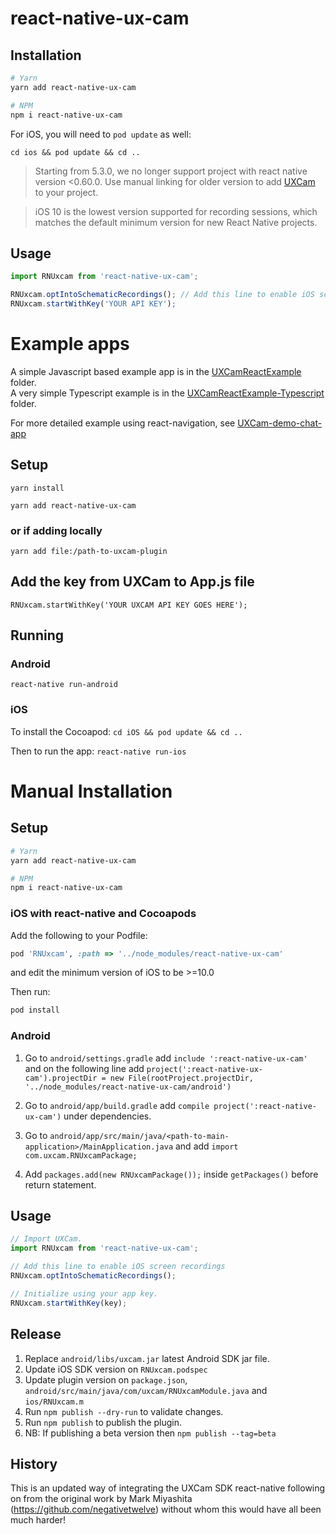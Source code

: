 # react-native-ux-cam

## Installation

```bash
# Yarn
yarn add react-native-ux-cam

# NPM
npm i react-native-ux-cam
```

For iOS, you will need to `pod update`  as well:

`cd ios && pod update && cd ..`

> Starting from 5.3.0, we no longer support project with react native version <0.60.0. Use manual linking for older version to add [UXCam](https://github.com/uxcam/ios-sdk/raw/main/UXCam.xcframework.zip) to your project.

> iOS 10 is the lowest version supported for recording sessions, which matches the default minimum version for new React Native projects.

## Usage

```javascript
import RNUxcam from 'react-native-ux-cam';

RNUxcam.optIntoSchematicRecordings(); // Add this line to enable iOS screen recordings
RNUxcam.startWithKey('YOUR API KEY');
```

# Example apps

A simple Javascript based example app is in the [UXCamReactExample](UXCamReactExample/) folder.  
A very simple Typescript example is in the [UXCamReactExample-Typescript](UXCamReactExample-Typescript/) folder.

For more detailed example using react-navigation, see [UXCam-demo-chat-app](https://github.com/uxcam/UXCam-demo-app)

## Setup

`yarn install`

`yarn add react-native-ux-cam`

### or if adding locally

`yarn add file:/path-to-uxcam-plugin`

## Add the key from UXCam to App.js file

`RNUxcam.startWithKey('YOUR UXCAM API KEY GOES HERE');`

## Running

### Android

`react-native run-android`

### iOS

To install the Cocoapod:
`cd iOS && pod update && cd ..`

Then to run the app:
`react-native run-ios`

# Manual Installation

## Setup

```bash
# Yarn
yarn add react-native-ux-cam

# NPM
npm i react-native-ux-cam
```

### iOS with react-native and Cocoapods

Add the following to your Podfile:

```ruby
pod 'RNUxcam', :path => '../node_modules/react-native-ux-cam'
```

and edit the minimum version of iOS to be >=10.0

Then run:

```bash
pod install
```

### Android

1. Go to `android/settings.gradle` add `include ':react-native-ux-cam'`
   and on the following line
   add `project(':react-native-ux-cam').projectDir = new File(rootProject.projectDir, '../node_modules/react-native-ux-cam/android')`

2. Go to `android/app/build.gradle`
   add `compile project(':react-native-ux-cam')` under dependencies.

3. Go to `android/app/src/main/java/<path-to-main-application>/MainApplication.java` and
   add `import com.uxcam.RNUxcamPackage;`

4. Add `packages.add(new RNUxcamPackage());` inside `getPackages()` before return statement.

## Usage

```js
// Import UXCam.
import RNUxcam from 'react-native-ux-cam';

// Add this line to enable iOS screen recordings
RNUxcam.optIntoSchematicRecordings();

// Initialize using your app key.
RNUxcam.startWithKey(key);
```

## Release

1. Replace `android/libs/uxcam.jar` latest Android SDK jar file.
2. Update iOS SDK version on `RNUxcam.podspec`
3. Update plugin version on `package.json`, `android/src/main/java/com/uxcam/RNUxcamModule.java` and `ios/RNUxcam.m`
4. Run `npm publish --dry-run` to validate changes.
5. Run `npm publish` to publish the plugin.
6. NB: If publishing a beta version then `npm publish --tag=beta`

## History

This is an updated way of integrating the UXCam SDK react-native following on from the original work by Mark
Miyashita (https://github.com/negativetwelve) without whom this would have all been much harder!
